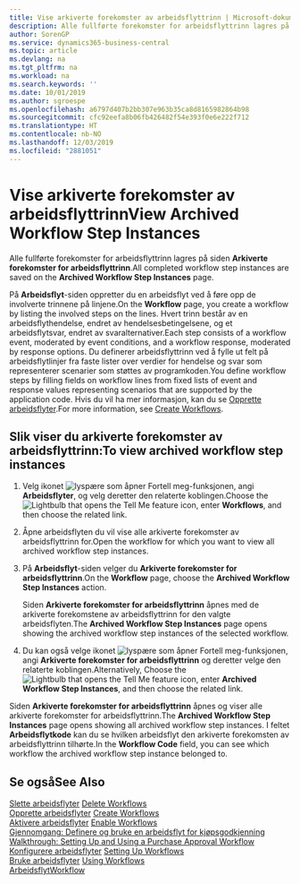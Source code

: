 ```yaml
---
title: Vise arkiverte forekomster av arbeidsflyttrinn | Microsoft-dokumentasjon
description: Alle fullførte forekomster for arbeidsflyttrinn lagres på siden **Arkiverte forekomster for arbeidsflyttrinn**.
author: SorenGP
ms.service: dynamics365-business-central
ms.topic: article
ms.devlang: na
ms.tgt_pltfrm: na
ms.workload: na
ms.search.keywords: ''
ms.date: 10/01/2019
ms.author: sgroespe
ms.openlocfilehash: a6797d407b2bb307e963b35ca8d8165982864b98
ms.sourcegitcommit: cfc92eefa8b06fb426482f54e393f0e6e222f712
ms.translationtype: HT
ms.contentlocale: nb-NO
ms.lasthandoff: 12/03/2019
ms.locfileid: "2881051"
---
```

# <a name="view-archived-workflow-step-instances"></a><span data-ttu-id="1b1b3-103">Vise arkiverte forekomster av arbeidsflyttrinn</span><span class="sxs-lookup"><span data-stu-id="1b1b3-103">View Archived Workflow Step Instances</span></span>
<span data-ttu-id="1b1b3-104">Alle fullførte forekomster for arbeidsflyttrinn lagres på siden **Arkiverte forekomster for arbeidsflyttrinn**.</span><span class="sxs-lookup"><span data-stu-id="1b1b3-104">All completed workflow step instances are saved on the **Archived Workflow Step Instances** page.</span></span>  

 <span data-ttu-id="1b1b3-105">På **Arbeidsflyt**-siden oppretter du en arbeidsflyt ved å føre opp de involverte trinnene på linjene.</span><span class="sxs-lookup"><span data-stu-id="1b1b3-105">On the **Workflow** page, you create a workflow by listing the involved steps on the lines.</span></span> <span data-ttu-id="1b1b3-106">Hvert trinn består av en arbeidsflythendelse, endret av hendelsesbetingelsene, og et arbeidsflytsvar, endret av svaralternativer.</span><span class="sxs-lookup"><span data-stu-id="1b1b3-106">Each step consists of a workflow event, moderated by event conditions, and a workflow response, moderated by response options.</span></span> <span data-ttu-id="1b1b3-107">Du definerer arbeidsflyttrinn ved å fylle ut felt på arbeidsflytlinjer fra faste lister over verdier for hendelse og svar som representerer scenarier som støttes av programkoden.</span><span class="sxs-lookup"><span data-stu-id="1b1b3-107">You define workflow steps by filling fields on workflow lines from fixed lists of event and response values representing scenarios that are supported by the application code.</span></span> <span data-ttu-id="1b1b3-108">Hvis du vil ha mer informasjon, kan du se [Opprette arbeidsflyter](across-how-to-create-workflows.md).</span><span class="sxs-lookup"><span data-stu-id="1b1b3-108">For more information, see [Create Workflows](across-how-to-create-workflows.md).</span></span>  

## <a name="to-view-archived-workflow-step-instances"></a><span data-ttu-id="1b1b3-109">Slik viser du arkiverte forekomster av arbeidsflyttrinn:</span><span class="sxs-lookup"><span data-stu-id="1b1b3-109">To view archived workflow step instances</span></span>  
1.  <span data-ttu-id="1b1b3-110">Velg ikonet ![lyspære som åpner Fortell meg-funksjonen](media/ui-search/search_small.png "Fortell hva du vil gjøre"), angi **Arbeidsflyter**, og velg deretter den relaterte koblingen.</span><span class="sxs-lookup"><span data-stu-id="1b1b3-110">Choose the ![Lightbulb that opens the Tell Me feature](media/ui-search/search_small.png "Tell me what you want to do") icon, enter **Workflows**, and then choose the related link.</span></span>  
2.  <span data-ttu-id="1b1b3-111">Åpne arbeidsflyten du vil vise alle arkiverte forekomster av arbeidsflyttrinn for.</span><span class="sxs-lookup"><span data-stu-id="1b1b3-111">Open the workflow for which you want to view all archived workflow step instances.</span></span>  
3.  <span data-ttu-id="1b1b3-112">På **Arbeidsflyt**-siden velger du **Arkiverte forekomster for arbeidsflyttrinn**.</span><span class="sxs-lookup"><span data-stu-id="1b1b3-112">On the **Workflow** page, choose the **Archived Workflow Step Instances** action.</span></span>  

    <span data-ttu-id="1b1b3-113">Siden **Arkiverte forekomster for arbeidsflyttrinn** åpnes med de arkiverte forekomstene av arbeidsflyttrinn for den valgte arbeidsflyten.</span><span class="sxs-lookup"><span data-stu-id="1b1b3-113">The **Archived Workflow Step Instances** page opens showing the archived workflow step instances of the selected workflow.</span></span>  
4.  <span data-ttu-id="1b1b3-114">Du kan også velge ikonet ![lyspære som åpner Fortell meg-funksjonen](media/ui-search/search_small.png "Fortell hva du vil gjøre"), angi **Arkiverte forekomster for arbeidsflyttrinn** og deretter velge den relaterte koblingen.</span><span class="sxs-lookup"><span data-stu-id="1b1b3-114">Alternatively, Choose the ![Lightbulb that opens the Tell Me feature](media/ui-search/search_small.png "Tell me what you want to do") icon, enter **Archived Workflow Step Instances**, and then choose the related link.</span></span>  

<span data-ttu-id="1b1b3-115">Siden **Arkiverte forekomster for arbeidsflyttrinn** åpnes og viser alle arkiverte forekomster for arbeidsflyttrinn.</span><span class="sxs-lookup"><span data-stu-id="1b1b3-115">The **Archived Workflow Step Instances** page opens showing all archived workflow step instances.</span></span> <span data-ttu-id="1b1b3-116">I feltet **Arbeidsflytkode** kan du se hvilken arbeidsflyt den arkiverte forekomsten av arbeidsflyttrinn tilhørte.</span><span class="sxs-lookup"><span data-stu-id="1b1b3-116">In the **Workflow Code** field, you can see which workflow the archived workflow step instance belonged to.</span></span>  

## <a name="see-also"></a><span data-ttu-id="1b1b3-117">Se også</span><span class="sxs-lookup"><span data-stu-id="1b1b3-117">See Also</span></span>  
 <span data-ttu-id="1b1b3-118">[Slette arbeidsflyter](across-how-to-delete-workflows.md) </span><span class="sxs-lookup"><span data-stu-id="1b1b3-118">[Delete Workflows](across-how-to-delete-workflows.md) </span></span>  
 <span data-ttu-id="1b1b3-119">[Opprette arbeidsflyter](across-how-to-create-workflows.md) </span><span class="sxs-lookup"><span data-stu-id="1b1b3-119">[Create Workflows](across-how-to-create-workflows.md) </span></span>  
 <span data-ttu-id="1b1b3-120">[Aktivere arbeidsflyter](across-how-to-enable-workflows.md) </span><span class="sxs-lookup"><span data-stu-id="1b1b3-120">[Enable Workflows](across-how-to-enable-workflows.md) </span></span>  
 <span data-ttu-id="1b1b3-121">[Gjennomgang: Definere og bruke en arbeidsflyt for kjøpsgodkjenning](walkthrough-setting-up-and-using-a-purchase-approval-workflow.md) </span><span class="sxs-lookup"><span data-stu-id="1b1b3-121">[Walkthrough: Setting Up and Using a Purchase Approval Workflow](walkthrough-setting-up-and-using-a-purchase-approval-workflow.md) </span></span>  
 <span data-ttu-id="1b1b3-122">[Konfigurere arbeidsflyter](across-set-up-workflows.md) </span><span class="sxs-lookup"><span data-stu-id="1b1b3-122">[Setting Up Workflows](across-set-up-workflows.md) </span></span>  
 <span data-ttu-id="1b1b3-123">[Bruke arbeidsflyter](across-use-workflows.md) </span><span class="sxs-lookup"><span data-stu-id="1b1b3-123">[Using Workflows](across-use-workflows.md) </span></span>  
 [<span data-ttu-id="1b1b3-124">Arbeidsflyt</span><span class="sxs-lookup"><span data-stu-id="1b1b3-124">Workflow</span></span>](across-workflow.md)
